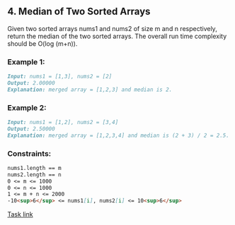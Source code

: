 ## 4. Median of Two Sorted Arrays

Given two sorted arrays nums1 and nums2 of size m and n respectively, return the median of the two sorted arrays.
The overall run time complexity should be O(log (m+n)).

### Example 1:
```markdown
Input: nums1 = [1,3], nums2 = [2]
Output: 2.00000
Explanation: merged array = [1,2,3] and median is 2.
```

### Example 2:
```markdown
Input: nums1 = [1,2], nums2 = [3,4]
Output: 2.50000
Explanation: merged array = [1,2,3,4] and median is (2 + 3) / 2 = 2.5.
```

### Constraints:
```markdown
nums1.length == m
nums2.length == n
0 <= m <= 1000
0 <= n <= 1000
1 <= m + n <= 2000
-10<sup>6</sup> <= nums1[i], nums2[i] <= 10<sup>6</sup>
```

[Task link](https://leetcode.com/problems/median-of-two-sorted-arrays/)